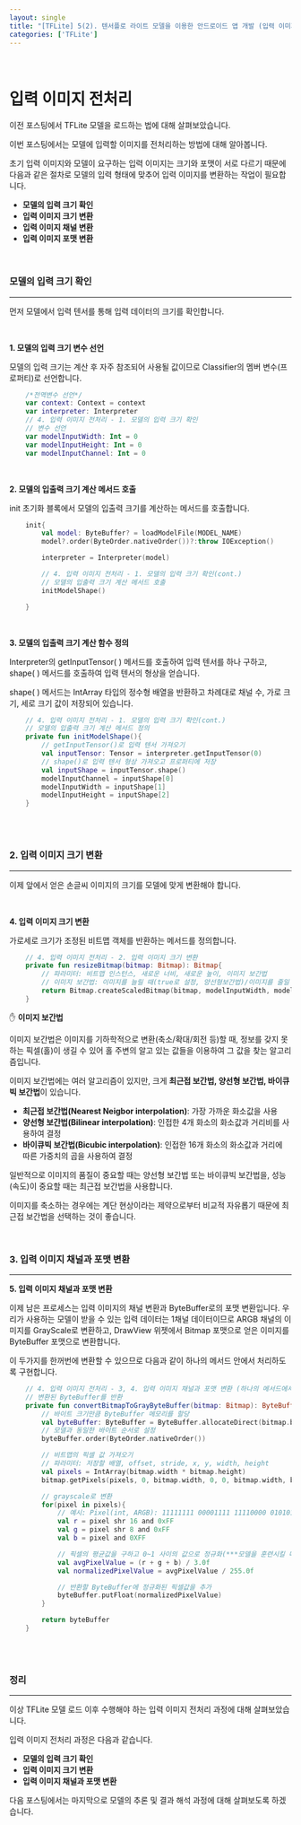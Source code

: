 ```yaml
---
layout: single
title: "[TFLite] 5(2). 텐서플로 라이트 모델을 이용한 안드로이드 앱 개발 (입력 이미지 전처리)"
categories: ['TFLite']
---
```


<br>

# 입력 이미지 전처리

이전 포스팅에서 TFLite 모델을 로드하는 법에 대해 살펴보았습니다. 

이번 포스팅에서는 모델에 입력할 이미지를 전처리하는 방법에 대해 알아봅니다. 

초기 입력 이미지와 모델이 요구하는 입력 이미지는 크기와 포맷이 서로 다르기 때문에 다음과 같은 절차로 모델의 입력 형태에 맞추어 입력 이미지를 변환하는 작업이 필요합니다. 

* **모델의 입력 크기 확인**
* **입력 이미지 크기 변환**
* **입력 이미지 채널 변환**
* **입력 이미지 포맷 변환**

<br>

### 모델의 입력 크기 확인

---

먼저 모델에서 입력 텐서를 통해 입력 데이터의 크기를 확인합니다. 

<br>

**1. 모델의 입력 크기 변수 선언**

모델의 입력 크기는 계산 후 자주 참조되어 사용될 값이므로 Classifier의 멤버 변수(프로퍼티)로 선언합니다. 

```kotlin
    /*전역변수 선언*/
    var context: Context = context
    var interpreter: Interpreter
    // 4. 입력 이미지 전처리 - 1. 모델의 입력 크기 확인
    // 변수 선언
    var modelInputWidth: Int = 0
    var modelInputHeight: Int = 0
    var modelInputChannel: Int = 0
```

<br>

**2. 모델의 입출력 크기 계산 메서드 호출**

init 초기화 블록에서 모델의 입출력 크기를 계산하는 메서드를 호출합니다. 

```kotlin
    init{
        val model: ByteBuffer? = loadModelFile(MODEL_NAME)    
        model?.order(ByteOrder.nativeOrder())?:throw IOException()

        interpreter = Interpreter(model)

        // 4. 입력 이미지 전처리 - 1. 모델의 입력 크기 확인(cont.)
        // 모델의 입출력 크기 계산 메서드 호출
        initModelShape()

    }
```

<br>

**3. 모델의 입출력 크기 계산 함수 정의**

Interpreter의 getInputTensor( ) 메서드를 호출하여 입력 텐서를 하나 구하고, shape( ) 메서드를 호출하여 입력 텐서의 형상을 얻습니다. 

shape( ) 메서드는 IntArray 타입의 정수형 배열을 반환하고 차례대로 채널 수, 가로 크기, 세로 크기 값이 저장되어 있습니다. 

```kotlin
    // 4. 입력 이미지 전처리 - 1. 모델의 입력 크기 확인(cont.)
    // 모델의 입출력 크기 계산 메서드 정의
    private fun initModelShape(){
        // getInputTensor()로 입력 텐서 가져오기
        val inputTensor: Tensor = interpreter.getInputTensor(0)
        // shape()로 입력 텐서 형상 가져오고 프로퍼티에 저장
        val inputShape = inputTensor.shape()
        modelInputChannel = inputShape[0]
        modelInputWidth = inputShape[1]
        modelInputHeight = inputShape[2]
    }
```

<br>

<br>

### 2. 입력 이미지 크기 변환

---

이제 앞에서 얻은 손글씨 이미지의 크기를 모델에 맞게 변환해야 합니다. 

<br>

**4. 입력 이미지 크기 변환**

가로세로 크기가 조정된 비트맵 객체를 반환하는 메서드를 정의합니다. 

```kotlin
    // 4. 입력 이미지 전처리 - 2. 입력 이미지 크기 변환
    private fun resizeBitmap(bitmap: Bitmap): Bitmap{
        // 파라미터: 비트맵 인스턴스, 새로운 너비, 새로운 높이, 이미지 보간법
        // 이미지 보간법: 이미지를 늘릴 때(true로 설정, 양선형보간법)/이미지를 줄일 때(false로 설정, 최근접 보간법)
        return Bitmap.createScaledBitmap(bitmap, modelInputWidth, modelInputHeight, false)
    }
```

✋ **이미지 보간법**

이미지 보간법은 이미지를 기하학적으로 변환(축소/확대/회전 등)할 때, 정보를 갖지 못하는 픽셀(홀)이 생길 수 있어 홀 주변의 알고 있는 값들을 이용하여 그 값을 찾는 알고리즘입니다. 

이미지 보간법에는 여러 알고리즘이 있지만, 크게 **최근접 보간법, 양선형 보간법, 바이큐빅 보간법**이 있습니다. 

* **최근접 보간법(Nearest Neigbor interpolation)**: 가장 가까운 화소값을 사용
* **양선형 보간법(Bilinear interpolation)**: 인접한 4개 화소의 화소값과 거리비를 사용하여 결정
* **바이큐빅 보간법(Bicubic interpolation)**: 인접한 16개 화소의 화소값과 거리에 따른 가중치의 곱을 사용하여 결정

일반적으로 이미지의 품질이 중요할 때는 양선형 보간법 또는 바이큐빅 보간법을, 성능(속도)이 중요할 때는 최근접 보간법을 사용합니다. 

이미지를 축소하는 경우에는 계단 현상이라는 제약으로부터 비교적 자유롭기 때문에 최근접 보간법을 선택하는 것이 좋습니다. 

<br>

### 3. 입력 이미지 채널과 포맷 변환

---

**5. 입력 이미지 채널과 포맷 변환**

이제 남은 프로세스는 입력 이미지의 채널 변환과 ByteBuffer로의 포맷 변환입니다. 우리가 사용하는 모델이 받을 수 있는 입력 데이터는 1채널 데이터이므로 ARGB 채널의 이미지를 GrayScale로 변환하고, DrawView 위젯에서 Bitmap 포맷으로 얻은 이미지를 ByteBuffer 포맷으로 변환합니다. 

이 두가지를 한꺼번에 변환할 수 있으므로 다음과 같이 하나의 메서드 안에서 처리하도록 구현합니다. 

```kotlin
    // 4. 입력 이미지 전처리 - 3, 4. 입력 이미지 채널과 포맷 변환 (하나의 메서드에서 처리)
    // 변환된 ByteBuffer를 반환
    private fun convertBitmapToGrayByteBuffer(bitmap: Bitmap): ByteBuffer{
        // 바이트 크기만큼 ByteBuffer 메모리를 할당
        val byteBuffer: ByteBuffer = ByteBuffer.allocateDirect(bitmap.byteCount)
        // 모델과 동일한 바이트 순서로 설정
        byteBuffer.order(ByteOrder.nativeOrder())

        // 비트맵의 픽셀 값 가져오기
        // 파라미터: 저장할 배열, offset, stride, x, y, width, height
        val pixels = IntArray(bitmap.width * bitmap.height)
        bitmap.getPixels(pixels, 0, bitmap.width, 0, 0, bitmap.width, bitmap.height)

        // grayscale로 변환
        for(pixel in pixels){
            // 예시: Pixel(int, ARGB): 11111111 00001111 11110000 01010101 (4바이트, 32비트)
            val r = pixel shr 16 and 0xFF
            val g = pixel shr 8 and 0xFF
            val b = pixel and 0XFF

            // 픽셀의 평균값을 구하고 0~1 사이의 값으로 정규화(***모델을 훈련시킬 때와 동일하게 정규화***)
            val avgPixelValue = (r + g + b) / 3.0f
            val normalizedPixelValue = avgPixelValue / 255.0f

            // 반환할 ByteBuffer에 정규화된 픽셀값을 추가
            byteBuffer.putFloat(normalizedPixelValue)
        }

        return byteBuffer
    }
```



<br>

<br>

### 정리

---

이상 TFLite 모델 로드 이후 수행해야 하는 입력 이미지 전처리 과정에 대해 살펴보았습니다. 

입력 이미지 전처리 과정은 다음과 같습니다. 

* **모델의 입력 크기 확인**
* **입력 이미지 크기 변환**
* **입력 이미지 채널과 포맷 변환**

다음 포스팅에서는 마지막으로 모델의 추론 및 결과 해석 과정에 대해 살펴보도록 하겠습니다. 

